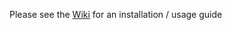 Please see the [Wiki](https://github.com/ZeusJunior/tf2-automatic-gui/wiki) for an installation / usage guide  